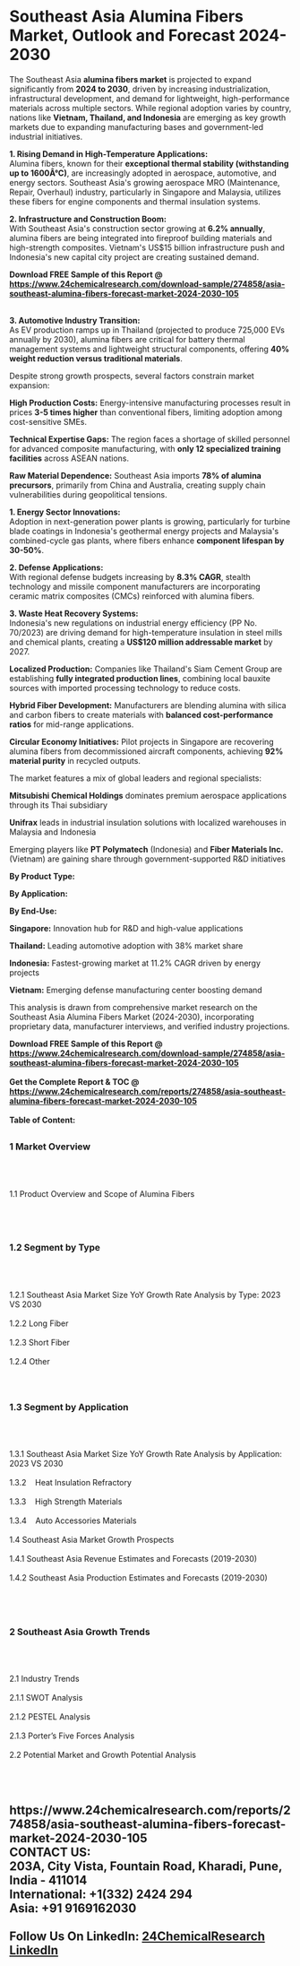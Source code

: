 <h1>Southeast Asia Alumina Fibers Market, Outlook and Forecast 2024-2030</h1><p>The Southeast Asia <strong>alumina fibers market</strong> is projected to expand significantly from <strong>2024 to 2030</strong>, driven by increasing industrialization, infrastructural development, and demand for lightweight, high-performance materials across multiple sectors. While regional adoption varies by country, nations like <strong>Vietnam, Thailand, and Indonesia</strong> are emerging as key growth markets due to expanding manufacturing bases and government-led industrial initiatives.</p><p><strong>1. Rising Demand in High-Temperature Applications:</strong><br>
Alumina fibers, known for their <strong>exceptional thermal stability (withstanding up to 1600Â°C)</strong>, are increasingly adopted in aerospace, automotive, and energy sectors. Southeast Asia's growing aerospace MRO (Maintenance, Repair, Overhaul) industry, particularly in Singapore and Malaysia, utilizes these fibers for engine components and thermal insulation systems.</p><p><strong>2. Infrastructure and Construction Boom:</strong><br>
With Southeast Asia's construction sector growing at <strong>6.2% annually</strong>, alumina fibers are being integrated into fireproof building materials and high-strength composites. Vietnam's US$15 billion infrastructure push and Indonesia's new capital city project are creating sustained demand.</p><div><b>Download FREE Sample of this Report @ 
            <a href="https://www.24chemicalresearch.com/download-sample/274858/asia-southeast-alumina-fibers-forecast-market-2024-2030-105">
            https://www.24chemicalresearch.com/download-sample/274858/asia-southeast-alumina-fibers-forecast-market-2024-2030-105</a></b></div><br><p><strong>3. Automotive Industry Transition:</strong><br>
As EV production ramps up in Thailand (projected to produce 725,000 EVs annually by 2030), alumina fibers are critical for battery thermal management systems and lightweight structural components, offering <strong>40% weight reduction versus traditional materials</strong>.</p><p>Despite strong growth prospects, several factors constrain market expansion:</p><p><strong>High Production Costs:</strong> Energy-intensive manufacturing processes result in prices <strong>3-5 times higher</strong> than conventional fibers, limiting adoption among cost-sensitive SMEs.</p><p><strong>Technical Expertise Gaps:</strong> The region faces a shortage of skilled personnel for advanced composite manufacturing, with <strong>only 12 specialized training facilities</strong> across ASEAN nations.</p><p><strong>Raw Material Dependence:</strong> Southeast Asia imports <strong>78% of alumina precursors</strong>, primarily from China and Australia, creating supply chain vulnerabilities during geopolitical tensions.</p><p><strong>1. Energy Sector Innovations:</strong><br>
Adoption in next-generation power plants is growing, particularly for turbine blade coatings in Indonesia's geothermal energy projects and Malaysia's combined-cycle gas plants, where fibers enhance <strong>component lifespan by 30-50%</strong>.</p><p><strong>2. Defense Applications:</strong><br>
With regional defense budgets increasing by <strong>8.3% CAGR</strong>, stealth technology and missile component manufacturers are incorporating ceramic matrix composites (CMCs) reinforced with alumina fibers.</p><p><strong>3. Waste Heat Recovery Systems:</strong><br>
Indonesia's new regulations on industrial energy efficiency (PP No. 70/2023) are driving demand for high-temperature insulation in steel mills and chemical plants, creating a <strong>US$120 million addressable market</strong> by 2027.</p><p><strong>Localized Production:</strong> Companies like Thailand's Siam Cement Group are establishing <strong>fully integrated production lines</strong>, combining local bauxite sources with imported processing technology to reduce costs.</p><p><strong>Hybrid Fiber Development:</strong> Manufacturers are blending alumina with silica and carbon fibers to create materials with <strong>balanced cost-performance ratios</strong> for mid-range applications.</p><p><strong>Circular Economy Initiatives:</strong> Pilot projects in Singapore are recovering alumina fibers from decommissioned aircraft components, achieving <strong>92% material purity</strong> in recycled outputs.</p><p>The market features a mix of global leaders and regional specialists:</p><p><strong>Mitsubishi Chemical Holdings</strong> dominates premium aerospace applications through its Thai subsidiary</p><p><strong>Unifrax</strong> leads in industrial insulation solutions with localized warehouses in Malaysia and Indonesia</p><p>Emerging players like <strong>PT Polymatech</strong> (Indonesia) and <strong>Fiber Materials Inc.</strong> (Vietnam) are gaining share through government-supported R&amp;D initiatives</p><p><strong>By Product Type:</strong></p><p><strong>By Application:</strong></p><p><strong>By End-Use:</strong></p><p><strong>Singapore:</strong> Innovation hub for R&amp;D and high-value applications</p><p><strong>Thailand:</strong> Leading automotive adoption with 38% market share</p><p><strong>Indonesia:</strong> Fastest-growing market at 11.2% CAGR driven by energy projects</p><p><strong>Vietnam:</strong> Emerging defense manufacturing center boosting demand</p><p>This analysis is drawn from comprehensive market research on the Southeast Asia Alumina Fibers Market (2024-2030), incorporating proprietary data, manufacturer interviews, and verified industry projections.</p><div><b>Download FREE Sample of this Report @ 
            <a href="https://www.24chemicalresearch.com/download-sample/274858/asia-southeast-alumina-fibers-forecast-market-2024-2030-105">
            https://www.24chemicalresearch.com/download-sample/274858/asia-southeast-alumina-fibers-forecast-market-2024-2030-105</a></b></div><br><div><b>Get the Complete Report & TOC @ 
            <a href="https://www.24chemicalresearch.com/reports/274858/asia-southeast-alumina-fibers-forecast-market-2024-2030-105">
            https://www.24chemicalresearch.com/reports/274858/asia-southeast-alumina-fibers-forecast-market-2024-2030-105</a></b></div><br>
            <b>Table of Content:</b><p><h2><span style="font-size:16px"><strong>1 Market Overview&nbsp;&nbsp; &nbsp;</strong></span></h2><br />
<br />
<p>1.1 Product Overview and Scope of Alumina Fibers&nbsp;</p><br />
<br />
<h2><strong><span style="font-size:16px">1.2 Segment by Type&nbsp;&nbsp; &nbsp;</span></strong></h2><br />
<br />
<p>1.2.1 Southeast Asia Market Size YoY Growth Rate Analysis by Type: 2023 VS 2030&nbsp;&nbsp; &nbsp;<br /><br />
1.2.2 Long Fiber&nbsp;&nbsp; &nbsp;<br /><br />
1.2.3 Short Fiber<br /><br />
1.2.4 Other<br /><br />
<br />
<h2><span style="font-size:16px"><strong>1.3 Segment by Application&nbsp;&nbsp;</strong></span></h2><br />
<br />
<p>1.3.1 Southeast Asia Market Size YoY Growth Rate Analysis by Application: 2023 VS 2030&nbsp;&nbsp; &nbsp;<br /><br />
1.3.2&nbsp;&nbsp; &nbsp;Heat Insulation Refractory<br /><br />
1.3.3&nbsp;&nbsp; &nbsp;High Strength Materials<br /><br />
1.3.4&nbsp;&nbsp; &nbsp;Auto Accessories Materials<br /><br />
1.4 Southeast Asia Market Growth Prospects&nbsp;&nbsp; &nbsp;<br /><br />
1.4.1 Southeast Asia Revenue Estimates and Forecasts (2019-2030)&nbsp;&nbsp; &nbsp;<br /><br />
1.4.2 Southeast Asia Production Estimates and Forecasts (2019-2030)&nbsp;&nbsp;</p><br />
<br />
<h2><span style="font-size:16px"><strong>2 Southeast Asia Growth Trends&nbsp;&nbsp; &nbsp;</strong></span></h2><br />
<br />
<p>2.1 Industry Trends&nbsp;&nbsp; &nbsp;<br /><br />
2.1.1 SWOT Analysis&nbsp;&nbsp; &nbsp;<br /><br />
2.1.2 PESTEL Analysis&nbsp;&nbsp; &nbsp;<br /><br />
2.1.3 Porter&rsquo;s Five Forces Analysis&nbsp;&nbsp; &nbsp;<br /><br />
2.2 Potential Market and Growth Potential Analysis&nbsp;&nbsp; &nbsp;</p><br />
<br />
<h2><span style="fo</p><div><b>Get the Complete Report & TOC @ 
            <a href="https://www.24chemicalresearch.com/reports/274858/asia-southeast-alumina-fibers-forecast-market-2024-2030-105">
            https://www.24chemicalresearch.com/reports/274858/asia-southeast-alumina-fibers-forecast-market-2024-2030-105</a></b></div><br><b>CONTACT US:</b><br>
            203A, City Vista, Fountain Road, Kharadi, Pune, India - 411014<br>
            International: +1(332) 2424 294<br>
            Asia: +91 9169162030 <br><br>
            Follow Us On LinkedIn: <a href="https://www.linkedin.com/company/24chemicalresearch/">24ChemicalResearch LinkedIn</a>